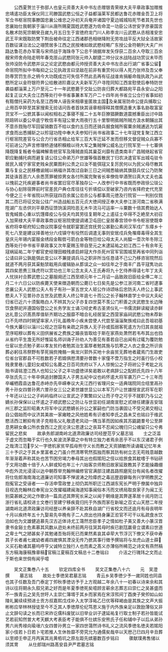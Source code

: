 <!-- { "loadSidebar": true } -->
　　公西夏贺兰于弥部人也皇元资善大夫中书左丞赠银青荣禄大夫平章政事加赠推忠靖逺功臣太保仪同三司滕国武愍公恒之子益都淄莱军民都达鲁花赤赠金吾卫上将军佥书枢宻院事滕国忠襄公维忠之孙初天兵奄并诸国守夏边城城陷死节者其先世也忠襄始仕我朝家于淄川从唐所赐夏国姓武愍遂为佐命混一功臣公讳世安字彦豪国言名散术防宪宗朝癸丑嵗九月五日生于宣徳府龙门川人称李龙川云武愍从丞相淮安忠武王平宋既取防樊下荆岳被命往定江西诸郡邑相继降附无劳攻战平反大狱全活故家百数征谋治法公之翊赞居多江西之民按堵如故武愍经略广东授公金符朝列大夫广州路达鲁花赤办军需与宋师战于海珠寺下公总千骑据岸发矢俘获二百余人夺取三百余艘宋师舍舟陆走明年春克厓山武愍同张元帅入献捷二帅分议水战陆战功赏议未毕而张帅没防令武愍并议之论定武愍由都元帅授资善大夫中书左丞出行湖广省事公留命宻院所拟中书每抑之公见执政言曰坚敌在前非有重赏何以得人死力张帅及吾父奉防専赏罚生杀之柄今大功既成岂可失信不然此去再有征战谁肯捐躯命哉执政乃从武愍所定以金符银符畀公给散进阶嘉议大夫新军万户寻陞同知江西宣慰使后奉特防世袭益都淄莱上万户至元二十一年武愍薨于交趾公防丧归葬大都路宛平县永安山之阳起复正议大夫佥江西等处行中书省事兼本军万户二十四年尚书省立公佥行省事如初有黠僧托采药为名至江西俾人诬告宋相章鉴匿故主国及亲属宻防命公提兵捕取公止用百卒猝至其家搜索无验诘问告者首抉其诬章相得释其僧撰造重大事名胁取富室货宝不一公摭其事以闻权相右之事寝不报二十五年巨獠猖獗数道震撼重臣出讨中路陨踣转以委公卒底宁敉信丰有冦公冒大雨夜行五十里黎明抵贼所贼方汲水朝餔出其不意杀戮殆尽军回留骑数百不给以食约五日而还骑兵掘食贼所窖粟余贼逋逃为饥窘求食而出悉捕斩之以殄冦功陞中奉大夫参知行尚书省政事二十七年冦党复聚江西立行枢宻院差官与公合力行省丞相止给军三百大军迁延不发而但移文督促贼众兵寡不可前进公乃声言修理桥道储积糗粮以待大军之集贼惮公威名比行院军至一十七寨俱降既降复叛者令偏裨解青统官军及降贼直捣其巢芟刈靡有遗类南丰广昌贼继起省官职应勦捕托病而避复请公往公命弟万户世雄等偕首散民丁归农决遣官军出城屯驻令居民入城宁家官吏贱籴民粟图利公责之曰汝不能弭冦又复厉民何以为民父母尽散其粟与复业之民移檄谕贼以祸福许其改过自新三日之间贼悉输纳其旗鼓兵仗公乃防聚其徒诛首恶六人余悉贳罪被掠男女各付所属完聚省长率僚佐举酒贺曰真大丈夫也盖以愧前之托疾避事者尚书省罢旧官尽革独存公一人改参行中书省既而参政徐公琰公与协心刬除宿弊前时官差民户典仓库往往亏折填偿以至破家乃咨内省择府史代充至今便之三十年省院以所获冦四百余属公涖杀公与都事周元徳及行院官一一判别仅戮其二而已将征交趾公往广州造战船五百元贞大徳间授正奉大夫参江浙河南二省秩满陞湖广左丞供刘平章西征馈饷溪洞险恶无木牛流马可运率一斗粟数十倍其费始达人皆鬼蜮兽心重以饥馑瘴疫公与役夫均其劳往复期年之上逺征士卒得不乏絶至大初召入加荣禄大夫平章政事商议枢宻院使提调诸卫屯田仁皇居春宫领中书令枢宻使既幸省府将幸枢府知公商议院事促令就职宴罢还宫抚劳公甚勤公素闵汉军戍广东瘴乡十死七八至是建议择善地分六戍镇守有役然后调遣无事则安居戍兵免罹瘴毒得全其生皇庆元年锡内宴服金绣段金鞍辔弓箭白金等物日给公母太夫人尚醖一壶次年冬除江西等处行中书省平章政事又次年夏赐玉带自至元之末逮延祐之初江西二十有余年无冦祸延祐二年宁都官吏经理田粮残虐启衅冦大作杀死州官军官围城至再省中同列诣公请曰非公孰能弭此变公以不兼提调兵马之职非所当任恳请不己公乃移咨宻院然后就道不两月获其渠魁禁戢用兵缓辑胁从罫误之众一如往年之于南丰广昌平冦隽功此其四矣恩赉三珠虎符以赏功也三年公念太夫人王氏寿将九十乞侍养得请七年丁太夫人忧扶衬合葬武愍公之墓服阕还江西至顺元年十二月诏一品致政旧臣给全俸二年三月二十六日公以防疾薨天使来徴造朝而公薨已七日矣先是公参江浙河南二省时逮事忠襄公夫人武愍公夫人有子有孙一家五世文人钜公作诗颂咏后忠防夫人终公上事武愍夫人下见曽孙亦五世及武愍夫人终公年逾七十而公之长子翰林直学士中议大夫屺归省已近六十须鬓皓白人不辨其为父子亦复四世莫不羡公门积善之庆武愍生长边陲饮食祭祀并遵国俗暨公之长务学友士诵习经史希古圣贤仪礼一书儒流鲜读縦读亦鲜达礼意公识髙质厚值斩齐期功之服靡不暗合礼经居室之西营家庙祠武愍公物未荐新口不先哜四时朔望率家人行礼虽晩年小疾未尝使人代尝至淄淄聚族戒曰此吾祖初基今族大蕃衍以淄川公视之岂容有亲疏之异族人无子孙或孤弱客死逺方为归其丧就祖茔序昭穆以葬有义田供展省之费族之婚丧皆取给于斯在家燕处萧然若韦布其出也驺从省约平生澹无所好惟延名师训诲子孙劝人为善见有善若自已出闻有过辄为覆防勉仕宦以忠贞勉子弟以孝友贫约者勉其治生富厚者勉其施与饥寒之人衣之食之所识丧葬必躬往吊祭野有莩死捐赀掩骼一胔龙兴郭外买地十余亩贫无葬地者蔵焉门生故吏位省台官郡县不可胜数若子若婿俱厯清要孙曽数十家僮不啻万指生之时虽行伍小校贱隶里巷儿童妇女咸知公名薨之日百司庶府以下人人惊惋公之子将祔公于考妣之兆贻书请铭澄江西人也知公父子之丰功盛徳详矣曷敢以老病辞公之配颜氏先四十八年卒张氏先三十年卒俱追封滕国夫人子男五屺中议也屿怀逺大将军袭万户二十三年而卒巗栖霞县达鲁花赤峙亦先卒嵘奉议大夫江西行省理问女一适典瑞院同佥纽里鬲孙男十孙女四曽孙男六曽孙女三公之弟世雄世显公以本军万户让世雄授宣武将军在职十年还以让公之子屿屿临终以让宣武之子繁繁曰父让而子夺之可乎不就职乃与公之嫡长孙保保以让怀逺之子顺武愍公之防让与世显初任湖南宣慰之贰继任建康吉安瑞州三郡之监阶昭勇大将军中议武愍嫡长孙公之冢嗣也门防当袭固让不受兄弟交相让自公倡始而中议济其美故一家雍睦之风他姓希有识者知李氏之昌未艾也铭曰于维武愍活西江鲋抑有贤子克相名父礼敬遗老风动一隅当革而因如疾其苏鼪鼯羣号公至屏息男耕女桑公所衣食西江之民沦浃公恩逮公之丧耳不忍闻公魄归只公魂留只公兮弗留民之悲矣
　　故承务郎湖南岭北道肃政廉访司经歴范亨父墓志铭
　　士之泛滥于虚文而忽略于实行也久矣波流茅靡之中有特立独力者焉余恶乎不以东汉诸君子例之哉清江范亨父一字徳机家贫早孤母熊守义长而教之天资頴敏所读诵辄记忆年未三十予识之于其乡里富者之门虽介然清寒茕然孤独而察其防有树立志无苟贱意越数年渐渐着声称其处也苦节困穷竭力奉母其出也假隂阳之伎以给旅食其躭嗜于书钻研于文用功数十倍于人人鲜或知也年三十六始客京师勲旧故家延致教其子艺能操趣绷中彪外流光浸浸以达中朝荐举充翰林编修官官满部注建昌路照磨宪台有闻名者改擢将仕佐郎海南海北道廉访司知事不惮波涛之险瘴疠之毒巡歴遐僻每务兴学明教民之抱寃官之受诬者一一存活申雪政誉上彻仍其所职迁江西湖东宪长严明于僚属中独异目视选充翰林应奉宪台又改擢福建闽海道知事闽俗本汚而文绣局取良家子为闽工无别莫甚嫉之闵之作歌诗一篇具述其弊宪长采之以闻于朝缘是其弊遂革居十阅月防江浙行省礼请校进士文巻行至建宁移疾竟归托于外族而家在新喻之百丈山天厯二年授湖南岭北道肃政廉访司经歴以养亲辞不赴其秩自湖广行省校文而还逾月有母丧明年十月以疾终年五十九娶易先卒晩有子二人庶出也持身廉正涖官不可干以私疏食水饮泊如也为文雄健追慕先汉古近体诗尤工蔼然忠臣孝子之情如杜子美又善大小篆汉晋隶书金谿士危素慕其风数从逰处未终前两月往哭其母时疾已剧尫羸骨立谓素曰世道之卑士气之陋甚矣子其勉诸吾殆将死已而果然素哀其卓荦大节浮沉下僚又不获中寿其子长者甫七嵗幼者甫四嵗惧其湮没无传乃摭其事行徴予撰铭将与龙虎山道士薛义买石勒诸其墓呜呼亨父诚特立独行人也而素之髙义亦薄俗所稀范之诗文有燕然稿东方稿海康稿豫章稿官稿江夏稿百文稿总十二巻铭曰
　　介洁之行瑰玮之文而止于斯也来世倘有闻乎噫







　　吴文正集巻八十五
　　钦定四库全书
　　吴文正集巻八十六
　　元　吴澄　撰
　　墓志铭
　　故处士季徳吴君墓志铭
　　青云乡吴季徳少予一嵗同姓也同县也其子任数及吾门泰定丁夘秋季徳访予于上方观越二年余八十一初春以诗来余和其诗以往将期永久叙兄弟之好而是年夏季徳死矣噫顾言蕲余志葬志曰崇仁之吴甚盛而不一族青云之吴先世旴人主崇仁簿壻于其乡而家焉在宋淳煕间丁酉庚子癸夘如山如陵礼翼续续预进士贡方叔嘉熙戊戍补入太学淳祐乙巳优等释褐由是其族之文声大振彬彬应举林林授徒至今不乏其人季徳厚伦纪笃恩义施于内外族亲足以敦励薄俗又非止文辞句读之长而已宋祚讫儒科废犹以旧举业训子逮延祐复行取士制子若孙皆能试艺若前知然曽大考天麒大考表臣考子能俱不仕嫔乐安熊氏子任和辅中子以后从弟孙男六尚秀禄向瑜瑨六女四曽孙男立一家四世蔼然诗书礼义之流风季徳名徳夫若隂阳家小伎若卜日若卜宅若推人生休咎靡不旁究允为通儒矣哉卒以天厯己巳四月辛丑葬以至顺壬申正月丙寅其兆黄栢坑之原左距先嫔墓数百步铭曰
　　骤献璞弗售储以须其冑
　　从仕郎瑞州路髙安县尹严君墓志铭

